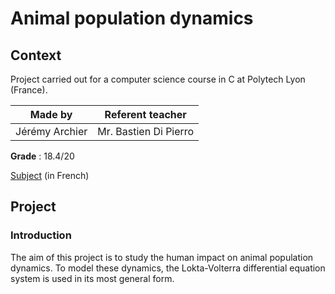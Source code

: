 # Animal population dynamics
## Context
Project carried out for a computer science course in C at Polytech Lyon (France).

| Made by | Referent teacher | 
| ------------- |:-------------:|
| Jérémy Archier | Mr. Bastien Di Pierro |

**Grade** : 18.4/20

[Subject](population.pdf) (in French)

## Project
### Introduction
The aim of this project is to study the human impact on animal population dynamics. To model these dynamics, the Lokta-Volterra differential equation system is used in its most general form.
